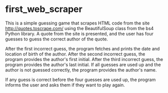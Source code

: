 # first_web_scraper

This is a simple guessing game that scrapes HTML code from the site http://quotes.toscrape.com/ using the BeautifulSoup class from the bs4 Python library.
A quote from the site is presented, and the user has four guesses to guess the correct author of the quote.

After the first incorrect guess, the program fetches and prints the date and location of birth of the author.
After the second incorrect guess, the program provides the author's first initial.
After the third incorrect guess, the program provides the author's last initial.
If all guesses are used up and the author is not guessed correctly, the program provides the author's name.

If any guess is correct before the four guesses are used up, the program informs the user and asks them if they want to play again.
